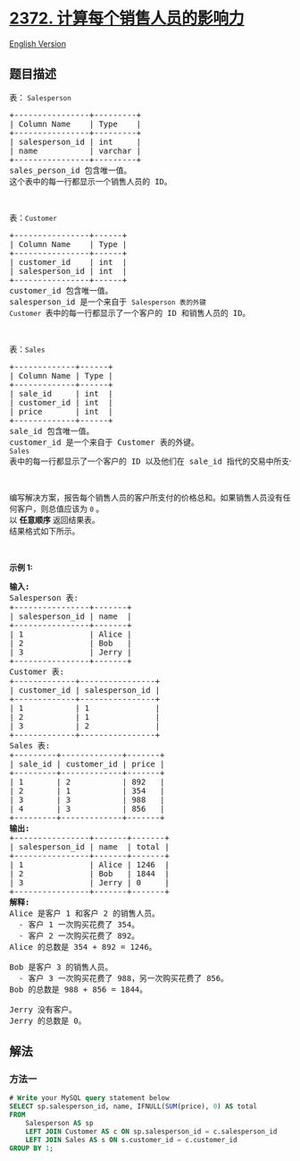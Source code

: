 # [2372. 计算每个销售人员的影响力](https://leetcode.cn/problems/calculate-the-influence-of-each-salesperson)

[English Version](/solution/2300-2399/2372.Calculate%20the%20Influence%20of%20Each%20Salesperson/README_EN.md)

## 题目描述

<!-- 这里写题目描述 -->

<p>表：&nbsp;<code>Salesperson</code></p>

<pre>
+----------------+---------+
| Column Name    | Type    |
+----------------+---------+
| salesperson_id | int     |
| name           | varchar |
+----------------+---------+
sales_person_id 包含唯一值。
这个表中的每一行都显示一个销售人员的 ID。
</pre>

<p>&nbsp;</p>

<p>表：<code>Customer</code></p>

<pre>
+----------------+------+
| Column Name    | Type |
+----------------+------+
| customer_id    | int  |
| salesperson_id | int  |
+----------------+------+
customer_id 包含唯一值。
salesperson_id 是一个来自于 <code>Salesperson 表的外键</code>
<code>Customer </code>表中的每一行都显示了一个客户的 ID 和销售人员的 ID。
</pre>

<p>&nbsp;</p>

<p>表：<code>Sales</code></p>

<pre>
+-------------+------+
| Column Name | Type |
+-------------+------+
| sale_id     | int  |
| customer_id | int  |
| price       | int  |
+-------------+------+
sale_id 包含唯一值。
customer_id 是一个来自于 Customer 表的外键。
<code>Sales </code>表中的每一行都显示了一个客户的 ID 以及他们在 sale_id 指代的交易中所支付的金额。
</pre>

<p>&nbsp;</p>

<p>编写解决方案，报告每个销售人员的客户所支付的价格总和。如果销售人员没有任何客户，则总值应该为 <code>0</code> 。<br />
以 <strong>任意顺序</strong> 返回结果表。<br />
结果格式如下所示。</p>

<p>&nbsp;</p>

<p><strong>示例 1:</strong></p>

<pre>
<strong>输入:</strong> 
Salesperson 表:
+----------------+-------+
| salesperson_id | name  |
+----------------+-------+
| 1              | Alice |
| 2              | Bob   |
| 3              | Jerry |
+----------------+-------+
Customer 表:
+-------------+----------------+
| customer_id | salesperson_id |
+-------------+----------------+
| 1           | 1              |
| 2           | 1              |
| 3           | 2              |
+-------------+----------------+
Sales 表:
+---------+-------------+-------+
| sale_id | customer_id | price |
+---------+-------------+-------+
| 1       | 2           | 892   |
| 2       | 1           | 354   |
| 3       | 3           | 988   |
| 4       | 3           | 856   |
+---------+-------------+-------+
<strong>输出:</strong> 
+----------------+-------+-------+
| salesperson_id | name  | total |
+----------------+-------+-------+
| 1              | Alice | 1246  |
| 2              | Bob   | 1844  |
| 3              | Jerry | 0     |
+----------------+-------+-------+
<strong>解释:</strong> 
Alice 是客户 1 和客户 2 的销售人员。
  - 客户 1 一次购买花费了 354。
  - 客户 2 一次购买花费了 892。
Alice 的总数是 354 + 892 = 1246。

Bob 是客户 3 的销售人员。
  - 客户 3 一次购买花费了 988，另一次购买花费了 856。
Bob 的总数是 988 + 856 = 1844。

Jerry 没有客户。
Jerry 的总数是 0。</pre>

## 解法

### 方法一

<!-- tabs:start -->

```sql
# Write your MySQL query statement below
SELECT sp.salesperson_id, name, IFNULL(SUM(price), 0) AS total
FROM
    Salesperson AS sp
    LEFT JOIN Customer AS c ON sp.salesperson_id = c.salesperson_id
    LEFT JOIN Sales AS s ON s.customer_id = c.customer_id
GROUP BY 1;
```

<!-- tabs:end -->

<!-- end -->

